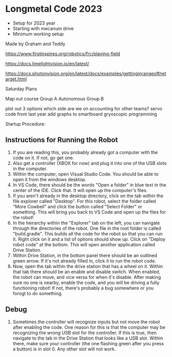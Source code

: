 # Longmetal Code 2023
- Setup for 2023 year
- Starting with mecanum drive
- Minimum working setup


Made by Graham and Teddy

https://www.firstinspires.org/robotics/frc/playing-field

https://docs.limelightvision.io/en/latest/

https://docs.photonvision.org/en/latest/docs/examples/gettinginrangeofthetarget.html


Saturday Plans

Map out course Group A
Autonomous Group B

plot out 3 options
which side are we on
accounting for other teams?
servo code from last year
add graphs to smartboard
gryoscopic programming


Startup Procedure: 
## Instructions for Running the Robot
1. If you are reading this, you probably already got a computer with the code on it. If not, go get one.
2. Also get a controller (XBOX for now) and plug it into one of the USB slots in the computer.
3. Within the computer, open Visual Studio Code. You should be able to open it from the windows desktop.
4. In VS Code, there should be the words "Open a folder" in blue text in the center of the IDE. Click that. It will open up the computer's files.
5. If you aren't already in the desktop directory, click on the tab within the file explorer called "Desktop". For this robot, select the folder called "More Cowbell" and click the button called "Select Folder" or something. This will bring you back to VS Code and open up the files for the robot!
6. In the heirarchy within the "Explorer" tab on the left, you can navigate through the directories of the robot. One file in the root folder is called "build.gradle". This builds all the code for the robot so that you can run it. Right click on it and a list of options should show up. Click on "Deploy robot code" at the bottom. This will open another application called Drive Station.
7. Within Drive Station, in the bottom panel there should be an outlined green arrow. If it's not already filled in, click it to run the robot code.
8. Now, open the tab within the drive station that has a wheel on it. Within that tab there should be an enable and disable switch. When enabled, the robot can move, and vice versa for when it's disable. After making sure no one is nearby, enable the code, and you will be driving a fully functioning robot! If not, there's probably a bug somewhere or you forogt to do something.

## Debug
1. Sometimes the controller will recognize inputs but not move the robot after enabling the code. One reason for this is that the computer may be recognizing the wrong USB slot for the controller. If this is true, then navigate to the tab in the Drive Station that looks like a USB slot. Within there, make sure your controller (the one flashing green after you press a button) is in slot 0. Any other slot will not work. 
